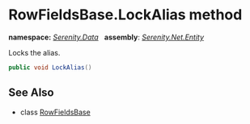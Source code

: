 # RowFieldsBase.LockAlias method
**namespace:** *[Serenity.Data](../../README.md#serenity.data-namespace)*   **assembly**: *[Serenity.Net.Entity](../../README.md)*

Locks the alias.

```csharp
public void LockAlias()
```

## See Also

* class [RowFieldsBase](../RowFieldsBase.md)
